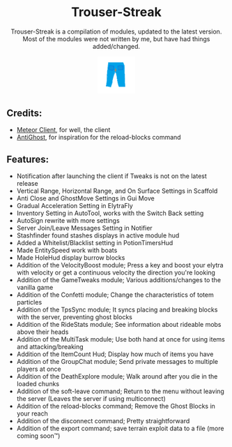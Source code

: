 <div align="center">
  <h1>Trouser-Streak</h1>
    <p>Trouser-Streak is a compilation of modules, updated to the latest version. Most of the modules were not written by me, but have had things added/changed. </p>
  <img src="src/main/resources/assets/icon/icon.png" alt="Trouser-Streak Logo" width="17%"/>
</div>  

## Credits:
- [Meteor Client](https://github.com/meteordevelopment/meteor-client), for well, the client
- [AntiGhost](https://www.curseforge.com/minecraft/mc-mods/antighost), for inspiration for the reload-blocks command

## Features:
- Notification after launching the client if Tweaks is not on the latest release
- Vertical Range, Horizontal Range, and On Surface Settings in Scaffold
- Anti Close and GhostMove Settings in Gui Move
- Gradual Acceleration Setting in ElytraFly
- Inventory Setting in AutoTool, works with the Switch Back setting
- AutoSign rewrite with more settings
- Server Join/Leave Messages Setting in Notifier
- Stashfinder found stashes displays in active module hud
- Added a Whitelist/Blacklist setting in PotionTimersHud
- Made EntitySpeed work with boats
- Made HoleHud display burrow blocks 
- Addition of the VelocityBoost module; Press a key and boost your elytra with velocity or get a continuous velocity the direction you're looking
- Addition of the GameTweaks module; Various additions/changes to the vanilla game
- Addition of the Confetti module; Change the characteristics of totem particles
- Addition of the TpsSync module; It syncs placing and breaking blocks with the server, preventing ghost blocks
- Addition of the RideStats module; See information about rideable mobs above their heads
- Addition of the MultiTask module; Use both hand at once for using items and attacking/breaking
- Addition of the ItemCount Hud; Display how much of items you have
- Addition of the GroupChat module; Send private messages to multiple players at once
- Addition of the DeathExplore module; Walk around after you die in the loaded chunks
- Addition of the soft-leave command; Return to the menu without leaving the server (Leaves the server if using multiconnect)
- Addition of the reload-blocks command; Remove the Ghost Blocks in your reach
- Addition of the disconnect command; Pretty straightforward
- Addition of the export command; save terrain exploit data to a file (more coming soon™)
